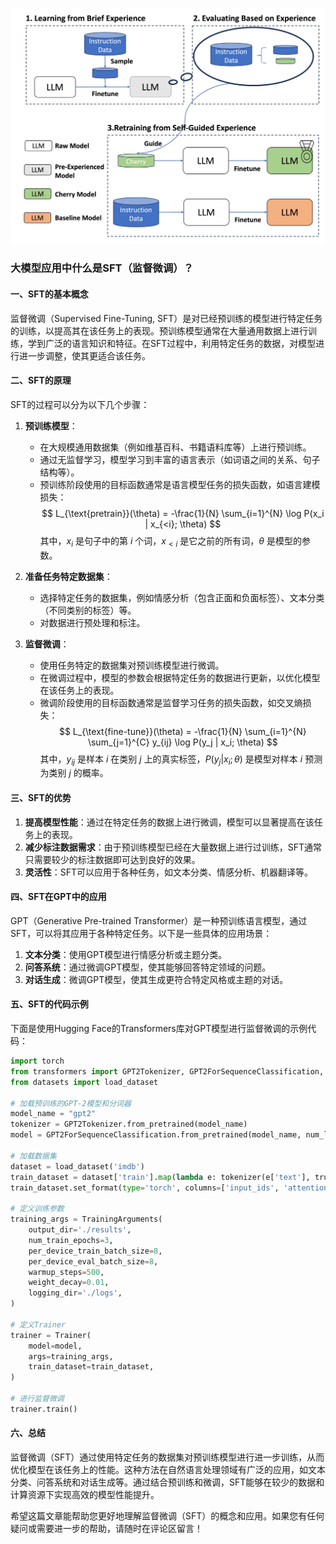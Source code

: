 ![SFT](./SFT.png)
### 大模型应用中什么是SFT（监督微调）？

#### 一、SFT的基本概念

监督微调（Supervised Fine-Tuning, SFT）是对已经预训练的模型进行特定任务的训练，以提高其在该任务上的表现。预训练模型通常在大量通用数据上进行训练，学到广泛的语言知识和特征。在SFT过程中，利用特定任务的数据，对模型进行进一步调整，使其更适合该任务。

#### 二、SFT的原理

SFT的过程可以分为以下几个步骤：

1. **预训练模型**：
   - 在大规模通用数据集（例如维基百科、书籍语料库等）上进行预训练。
   - 通过无监督学习，模型学习到丰富的语言表示（如词语之间的关系、句子结构等）。
   - 预训练阶段使用的目标函数通常是语言模型任务的损失函数，如语言建模损失：
     $$
     L_{\text{pretrain}}(\theta) = -\frac{1}{N} \sum_{i=1}^{N} \log P(x_i | x_{<i}; \theta)
     $$
     其中，$x_i$ 是句子中的第 $i$ 个词，$x_{<i}$ 是它之前的所有词，$\theta$ 是模型的参数。

2. **准备任务特定数据集**：
   - 选择特定任务的数据集，例如情感分析（包含正面和负面标签）、文本分类（不同类别的标签）等。
   - 对数据进行预处理和标注。

3. **监督微调**：
   - 使用任务特定的数据集对预训练模型进行微调。
   - 在微调过程中，模型的参数会根据特定任务的数据进行更新，以优化模型在该任务上的表现。
   - 微调阶段使用的目标函数通常是监督学习任务的损失函数，如交叉熵损失：
     $$
     L_{\text{fine-tune}}(\theta) = -\frac{1}{N} \sum_{i=1}^{N} \sum_{j=1}^{C} y_{ij} \log P(y_j | x_i; \theta)
     $$
     其中，$y_{ij}$ 是样本 $i$ 在类别 $j$ 上的真实标签，$P(y_j | x_i; \theta)$ 是模型对样本 $i$ 预测为类别 $j$ 的概率。

#### 三、SFT的优势

1. **提高模型性能**：通过在特定任务的数据上进行微调，模型可以显著提高在该任务上的表现。
2. **减少标注数据需求**：由于预训练模型已经在大量数据上进行过训练，SFT通常只需要较少的标注数据即可达到良好的效果。
3. **灵活性**：SFT可以应用于各种任务，如文本分类、情感分析、机器翻译等。

#### 四、SFT在GPT中的应用

GPT（Generative Pre-trained Transformer）是一种预训练语言模型，通过SFT，可以将其应用于各种特定任务。以下是一些具体的应用场景：

1. **文本分类**：使用GPT模型进行情感分析或主题分类。
2. **问答系统**：通过微调GPT模型，使其能够回答特定领域的问题。
3. **对话生成**：微调GPT模型，使其生成更符合特定风格或主题的对话。

#### 五、SFT的代码示例

下面是使用Hugging Face的Transformers库对GPT模型进行监督微调的示例代码：

```python
import torch
from transformers import GPT2Tokenizer, GPT2ForSequenceClassification, Trainer, TrainingArguments
from datasets import load_dataset

# 加载预训练的GPT-2模型和分词器
model_name = "gpt2"
tokenizer = GPT2Tokenizer.from_pretrained(model_name)
model = GPT2ForSequenceClassification.from_pretrained(model_name, num_labels=2)

# 加载数据集
dataset = load_dataset('imdb')
train_dataset = dataset['train'].map(lambda e: tokenizer(e['text'], truncation=True, padding='max_length'), batched=True)
train_dataset.set_format(type='torch', columns=['input_ids', 'attention_mask', 'label'])

# 定义训练参数
training_args = TrainingArguments(
    output_dir='./results',
    num_train_epochs=3,
    per_device_train_batch_size=8,
    per_device_eval_batch_size=8,
    warmup_steps=500,
    weight_decay=0.01,
    logging_dir='./logs',
)

# 定义Trainer
trainer = Trainer(
    model=model,
    args=training_args,
    train_dataset=train_dataset,
)

# 进行监督微调
trainer.train()
```

#### 六、总结

监督微调（SFT）通过使用特定任务的数据集对预训练模型进行进一步训练，从而优化模型在该任务上的性能。这种方法在自然语言处理领域有广泛的应用，如文本分类、问答系统和对话生成等。通过结合预训练和微调，SFT能够在较少的数据和计算资源下实现高效的模型性能提升。

希望这篇文章能帮助您更好地理解监督微调（SFT）的概念和应用。如果您有任何疑问或需要进一步的帮助，请随时在评论区留言！